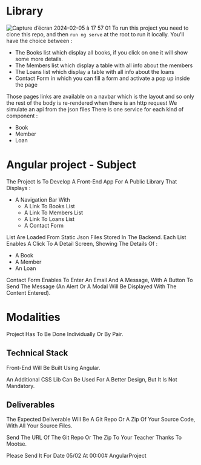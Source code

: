# Library 
![Capture d’écran 2024-02-05 à 17 57 01](https://github.com/Robi04/AngularProject/assets/63416313/3690c71c-e72a-4088-aff3-f6d80702918e)
To run this project you need to clone this repo, and then ```run ng serve``` at the root to run it locally.
You'll have the choice between :
- The Books list which display all books, if you click on one it will show some more details.
- The Members list which display a table with all info about the members
- The Loans list which display a table with all info about the loans
- Contact Form in which you can fill a form and activate a pop up inside the page

Those pages links are available on a navbar which is the layout and so only the rest of the body is re-rendered when there is an http request
We simulate an api from the json files
There is one service for each kind of component : 
- Book
- Member
- Loan

# Angular project - Subject

The Project Is To Develop A Front-End App For A Public Library That Displays :
- A Navigation Bar With 
  - A Link To Books List
  - A Link To Members List
  - A Link To Loans List
  - A Contact Form

List Are Loaded From Static Json Files Stored In The Backend.
Each List Enables A Click To A Detail Screen, Showing The Details Of :
- A Book
- A Member
- An Loan

Contact Form Enables To Enter An Email And A Message, With A Button To Send The Message (An Alert Or A Modal Will Be Displayed With The Content Entered).

# Modalities

Project Has To Be Done Individually Or By Pair.  

## Technical Stack

Front-End Will Be Built Using Angular.

An Additional CSS Lib Can Be Used For A Better Design, But It Is Not Mandatory.

## Deliverables

The Expected Deliverable Will Be A Git Repo Or A Zip Of Your Source Code, With All Your Source Files.

Send The URL Of The Git Repo Or The Zip To Your Teacher Thanks To Mootse.

Please Send It For Date 05/02 At 00:00# AngularProject
